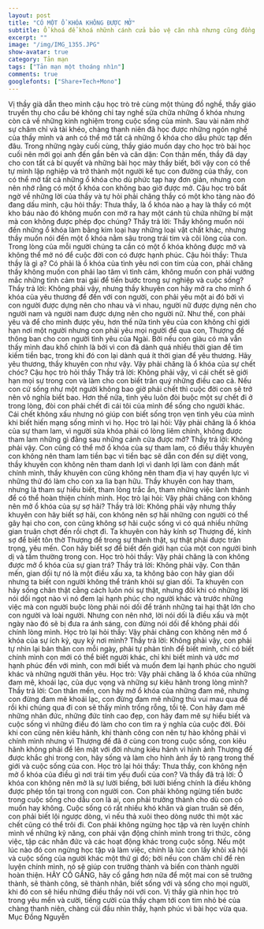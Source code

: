 ```yaml
---
layout: post
title: "CÓ MỘT Ổ KHÓA KHÔNG ĐƯỢC MỞ"
subtitle: Ổ khoá để khoá nhữnh cánh cửa bảo vệ căn nhà nhưng cũng đồng thời bảo vệ tâm hồn của mình nữa. 
excerpt: ""
image: "/img/IMG_1355.JPG"
show-avatar: true
category: Tản mạn
tags: ["Tản mạn một thoáng nhìn"]
comments: true
googlefonts: ["Share+Tech+Mono"]
---
```


Vị thầy già dẫn theo mình cậu học trò trẻ cùng một thùng đồ nghề, thầy giáo truyền thụ cho cầu bé không chỉ tay nghề sửa chữa những ổ khóa nhưng còn cả về những kinh nghiệm trong cuộc sống của mình. Sau vài năm nhờ sự chăm chỉ và tài khéo, chàng thanh niên đã học được những ngón nghề của thầy mình và anh có thể mở tất cả những ổ khóa cho dẫu phức tạp đến đâu. Trong những ngày cuối cùng, thầy giáo muốn dạy cho học trò bài học cuối nên mới gọi anh đến gần bên và căn dặn:
Con thân mến, thầy đã dạy cho con tất cả bí quyết và những bài học mày thầy biết, bởi vậy con có thể tự mình lập nghiệp và trở thành một người kế tục con đường của thầy, con có thể mở tất cả những ổ khóa cho dù phức tạp hay đơn giản, nhưng con nên nhớ rằng có một ổ khóa con không bao giờ được mở.
Cậu học trò bất ngờ về những lời của thầy và tự hỏi phải chăng thầy có một kho tàng nào đó đang dấu mình, cậu hỏi thầy: Thưa thầy, là ổ khóa nào ạ hay là thầy có một kho báu nào đó không muốn con mở ra hay một cánh tủ chứa những bí mật mà con không được phép đọc chúng?
Thầy trả lời: Thầy không muốn nói đến những ổ khóa làm bằng kim loại hay những loại vật chất khác, nhưng thầy muốn nói đến một ổ khóa nằm sâu trong trái tim và cõi lòng của con. Trong lòng của mỗi người chúng ta cần có một ổ khóa không được mở và không thể mở nó để cuộc đời con có được hạnh phúc.
Cậu hỏi thầy: Thưa thầy là gì ạ? Có phải là ổ khóa của tình yêu nơi con tim của con, phải chăng thầy không muốn con phải lao tâm vì tình cảm, không muốn con phải vướng mắc những tình cảm trai gái để tiến bước trong sự nghiệp và cuộc sống?
Thầy trả lời: Không phải vậy, nhưng thầy khuyên con hãy mở ra cho mình ổ khóa của yêu thương để đến với con người, con phải yêu một ai đó bởi vì con người được dựng nên cho nhau và vì nhau, người nữ được dựng nên cho người nam và người nam được dựng nên cho người nữ. Như thế, con phải yêu và để cho mình được yêu, hơn thế nữa tình yêu của con không chỉ giới hạn nơi một người nhưng con phải yêu mọi người để qua con, Thượng đế thông ban cho con người tình yêu của Ngài. Bởi nếu con giàu có mà vẫn thấy mình đau khổ chính là bởi vì con đã dành quá nhiều thời gian để tìm kiếm tiền bạc, trong khi đó con lại dành quá ít thời gian để yêu thương. Hãy yêu thương, thầy khuyên con như vậy.
Vậy phải chăng là ổ khóa của sự chết chóc? Cậu học trò hỏi thầy
Thầy trả lời: Không phải vậy, vì cái chết sẽ giới hạn mọi sự trong con và làm cho con biết trân quý những điều cao cả. Nếu con cứ sống như một người không bao giờ phải chết thì cuộc đời con sẽ trở nên vô nghĩa biết bao. Hơn thế nữa, tình yêu luôn đòi buộc một sự chết đi ở trong lòng, đòi con phải chết đi cái tôi của mình để sống cho người khác. Cái chết không xấu nhưng nó giúp con biết sống trọn vẹn tình yêu của mình khi biết hiến mạng sống mình vì họ.
Học trò lại hỏi: Vậy phải chăng là ổ khóa của sự tham lam, vì người sửa khóa phải có lòng liêm chính, không được tham lam những gì đằng sau những cánh cửa được mở?
Thầy trả lời: Không phải vậy. Con cũng có thể mở ổ khóa của sự tham lam, có điều thầy khuyên con không nên tham lam tiền bạc vì tiền bạc sẽ dẫn con đến sự diệt vong, thầy khuyên con không nên tham danh lợi vì danh lợi làm con đánh mất chính mình, thầy khuyên con cũng không nên tham địa vị hay quyền lực vì những thứ đó làm cho con xa lìa bạn hữu. Thầy khuyên con hay tham, nhưng là tham sự hiểu biết, tham lòng trắc ẩn, tham những việc lành thánh để có thể hoàn thiện chính mình. 
Học trò lại hỏi: Vậy phải chăng con không nên mở ổ khóa của sự sợ hãi?
Thầy trả lời: Không phải vậy nhưng thầy khuyên con hãy biết sợ hãi, con không nên sợ hãi những con người có thể gây hại cho con, con cũng không sợ hãi cuộc sống vì có quá nhiều những gian truân chợt đến rồi chợt đi. Ta khuyên con hãy kính sợ Thượng đế, kính sợ để biết tôn thờ Thượng đế trong sự thành thật, sự thật phải được trân trọng, yêu mến. Con hãy biết sợ để biết đến giới hạn của một con người bình dị và tầm thường trong con.
Học trò hỏi thầy: Vậy phải chăng là con không được mở ổ khóa của sự gian trá?
Thầy trả lời: Không phải vậy. Con thân mến, gian dối tự nó là một điều xấu xa, ta không bảo con hãy gian dối nhưng ta biết con người không thể tránh khỏi sự gian dối. Ta khuyên con hãy sống chân thật cằng cách luôn nói sự thật, nhưng đôi khi có những lời nói dối ngọt nào vì nó đem lại hạnh phúc cho người khác và trước những việc mà con người buộc lòng phải nói dối để tránh những tai hại thật lớn cho con người và loài người. Nhưng con nên nhớ, lời nói dối là điều xấu và một ngày nào đó sẽ bị đưa ra ánh sáng, con đừng nói dối để không phải dối chính lòng mình.
Học trò lại hỏi thầy: Vậy phải chăng con không nên mở ổ khóa của sự ích kỷ, quy kỷ nơi mình?
Thầy trả lời: Không phải vậy, con phải tự nhìn lại bản thân con mỗi ngày, phải tự phản tỉnh để biết mình, chỉ có biết chính mình con mới có thể biết người khác, chỉ khi biết mình và ước mơ hạnh phúc đến với mình, con mới biết và muốn đem lại hạnh phúc cho người khác và những người thân yêu.
Học trò: Vậy phải chăng là ổ khóa của những đam mê, khoái lạc, của dục vọng và những sự kiêu hãnh trong lòng mình?
Thầy trả lời: Con thân mến, con hãy mở ổ khóa của những đam mê, nhưng con đừng đam mê khoái lạc, con đừng đam mê những thú vui mau qua để rồi khi chúng qua đi con sẽ thấy mình trống rỗng, tồi tệ. Con hãy đam mê những nhân đức, những đức tính cao đẹp, con hãy đam mê sự hiểu biết và cuộc sống vì những điều đó làm cho con tìm ra ý nghĩa của cuộc đời. Đôi khi con cũng nên kiêu hãnh, khi thành công con nên tự hào không phải vì chính mình nhưng vì Thượng đế đã ở cùng con trong cuộc sống, con kiêu hãnh không phải để lên mặt với đời nhưng kiêu hãnh vì hình ảnh Thượng đế được khắc ghi trong con, hãy sống và làm cho hình ảnh ấy tỏ rạng trong thế giới và cuộc sống của con.
Học trò lại hỏi thầy: Thưa thầy, con không nên mở ổ khóa của điều gì nơi trái tim yếu đuối của con?
Và thầy đã trả lời: Ổ khóa con không nên mở là sự lười biếng, bởi lười biếng chính là điều không được phép tồn tại trong con người con. Con phải không ngừng tiến bước trong cuộc sống cho dẫu con là ai, con phải trưởng thành cho dù con có muốn hay không. Cuộc sống có rất nhiều khó khăn và gian truân sẽ đến, con phải biết lội ngược dòng, vì nếu thả xuôi theo dòng nước thì một xác chết cũng có thể trôi đi. Con phải không ngừng học tập và rèn luyện chính mình về những kỹ năng, con phải vận động chính mình trong tri thức, công việc, tập các nhân đức và các hoạt động khác trong cuộc sống. Nếu một lúc nào đó con ngừng học tập và làm việc, chính là lúc con lấy khỏi xã hội và cuộc sống của người khác một thứ gì đó; bởi nếu con chăm chỉ để rèn luyện chính mình, nó sẽ giúp con trưởng thành và biến con thành người hoàn thiện. HÃY CỐ GẮNG, hãy cố gắng hơn nữa để một mai con sẽ trưởng thành, sẽ thành công, sẽ thành nhân, biết sống với và sống cho mọi người, khi đó con sẽ hiểu những điều thầy nói với con.
Vị thầy già nhìn học trò trong yêu mến và cười, tiếng cười của thầy chạm tới con tim nhỏ bé của chàng thanh niên, chàng cúi đầu nhìn thầy, hạnh phúc vì bài học vừa qua.
Mục Đồng Nguyễn 
